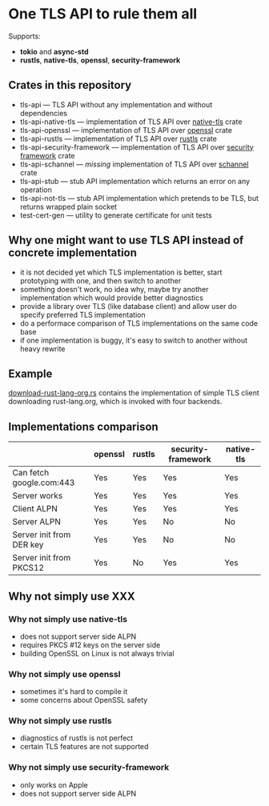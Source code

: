 # One TLS API to rule them all

Supports:
* **tokio** and **async-std**
* **rustls**, **native-tls**, **openssl**, **security-framework**

## Crates in this repository

* tls-api — TLS API without any implementation and without dependencies
* tls-api-native-tls — implementation of TLS API over
  [native-tls](https://github.com/sfackler/rust-native-tls) crate
* tls-api-openssl — implementation of TLS API over
  [openssl](https://github.com/sfackler/rust-openssl) crate
* tls-api-rustls — implementation of TLS API over
  [rustls](https://github.com/ctz/rustls) crate
* tls-api-security-framework — implementation of TLS API over
  [security framework](https://github.com/sfackler/rust-security-framework) crate
* tls-api-schannel — _missing_ implementation of TLS API over
  [schannel](https://github.com/steffengy/schannel-rs) crate
* tls-api-stub — stub API implementation which returns an error on any operation
* tls-api-not-tls — stub API implementation which pretends to be TLS, but returns wrapped plain socket
* test-cert-gen — utility to generate certificate for unit tests

## Why one might want to use TLS API instead of concrete implementation

* it is not decided yet which TLS implementation is better, start prototyping with one, and then switch to another
* something doesn't work, no idea why, maybe try another implementation which would provide better diagnostics
* provide a library over TLS (like database client) and allow user do specify preferred TLS implementation
* do a performace comparison of TLS implementations on the same code base
* if one implementation is buggy, it's easy to switch to another without heavy rewrite

## Example

[download-rust-lang-org.rs](https://github.com/edgedb/rust-tls-api/blob/master/examples/examples/download-rust-lang-org.rs#L66)
contains the implementation of simple TLS client downloading rust-lang.org,
which is invoked with four backends.

## Implementations comparison

|                          | openssl | rustls | security-framework | native-tls |
| ------------------------ | ------- | ------ |--------------------| ---------- |
| Can fetch google.com:443 | Yes     | Yes    | Yes                | Yes        |
| Server works             | Yes     | Yes    | Yes                | Yes        |
| Client ALPN              | Yes     | Yes    | Yes                | Yes        |
| Server ALPN              | Yes     | Yes    | No                 | No         |
| Server init from DER key | Yes     | Yes    | No                 | No         |
| Server init from PKCS12  | Yes     | No     | Yes                | Yes        |

## Why not simply use XXX

### Why not simply use native-tls

* does not support server side ALPN
* requires PKCS #12 keys on the server side
* building OpenSSL on Linux is not always trivial

### Why not simply use openssl

* sometimes it's hard to compile it
* some concerns about OpenSSL safety

### Why not simply use rustls

* diagnostics of rustls is not perfect
* certain TLS features are not supported

### Why not simply use security-framework

* only works on Apple
* does not support server side ALPN
